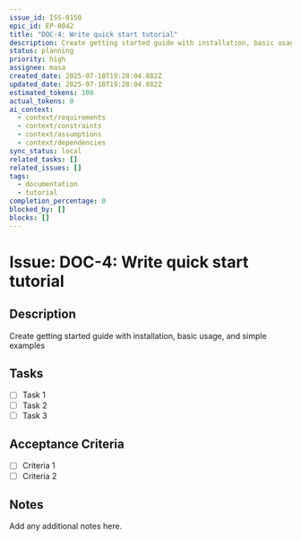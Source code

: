 ```yaml
---
issue_id: ISS-0150
epic_id: EP-0042
title: "DOC-4: Write quick start tutorial"
description: Create getting started guide with installation, basic usage, and simple examples
status: planning
priority: high
assignee: masa
created_date: 2025-07-18T19:28:04.882Z
updated_date: 2025-07-18T19:28:04.882Z
estimated_tokens: 100
actual_tokens: 0
ai_context:
  - context/requirements
  - context/constraints
  - context/assumptions
  - context/dependencies
sync_status: local
related_tasks: []
related_issues: []
tags:
  - documentation
  - tutorial
completion_percentage: 0
blocked_by: []
blocks: []
---
```


# Issue: DOC-4: Write quick start tutorial

## Description
Create getting started guide with installation, basic usage, and simple examples

## Tasks
- [ ] Task 1
- [ ] Task 2
- [ ] Task 3

## Acceptance Criteria
- [ ] Criteria 1
- [ ] Criteria 2

## Notes
Add any additional notes here.
